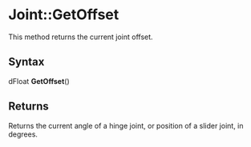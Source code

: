 # Joint::GetOffset

This method returns the current joint offset.

## Syntax

dFloat **GetOffset**()

## Returns

Returns the current angle of a hinge joint, or position of a slider joint, in degrees.
